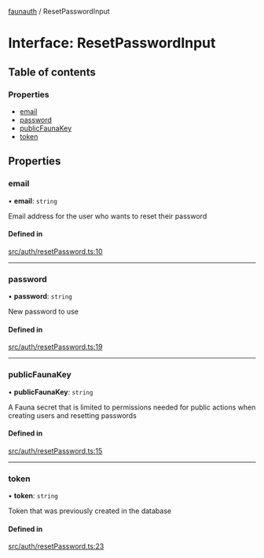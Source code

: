 [faunauth](../index.md) / ResetPasswordInput

# Interface: ResetPasswordInput

## Table of contents

### Properties

- [email](ResetPasswordInput.md#email)
- [password](ResetPasswordInput.md#password)
- [publicFaunaKey](ResetPasswordInput.md#publicfaunakey)
- [token](ResetPasswordInput.md#token)

## Properties

### email

• **email**: `string`

Email address for the user who wants to reset their password

#### Defined in

[src/auth/resetPassword.ts:10](https://github.com/alexnitta/faunauth/blob/70b5ca8/src/auth/resetPassword.ts#L10)

___

### password

• **password**: `string`

New password to use

#### Defined in

[src/auth/resetPassword.ts:19](https://github.com/alexnitta/faunauth/blob/70b5ca8/src/auth/resetPassword.ts#L19)

___

### publicFaunaKey

• **publicFaunaKey**: `string`

A Fauna secret that is limited to permissions needed for public actions when creating users
and resetting passwords

#### Defined in

[src/auth/resetPassword.ts:15](https://github.com/alexnitta/faunauth/blob/70b5ca8/src/auth/resetPassword.ts#L15)

___

### token

• **token**: `string`

Token that was previously created in the database

#### Defined in

[src/auth/resetPassword.ts:23](https://github.com/alexnitta/faunauth/blob/70b5ca8/src/auth/resetPassword.ts#L23)
